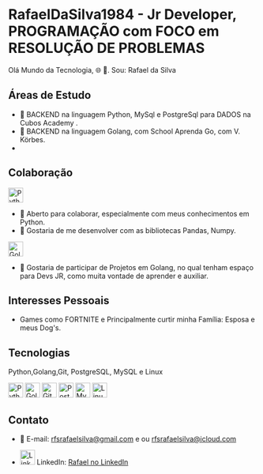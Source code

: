 # RafaelDaSilva1984 - Jr Developer, PROGRAMAÇÃO com FOCO em RESOLUÇÃO DE PROBLEMAS 

Olá Mundo da Tecnologia, 🌐 👋.
Sou: Rafael da Silva

## Áreas de Estudo

- 🌱 BACKEND na linguagem Python, MySql e PostgreSql para DADOS na Cubos Academy .
- 🌱 BACKEND na linguagem Golang, com School Aprenda Go, com V. Körbes.
- 

## Colaboração
<img src="https://cdn.jsdelivr.net/npm/devicon@2.10.0/icons/python/python-original.svg" alt="Python" width="30" height="30"/>

- 👯 Aberto para colaborar, especialmente com meus conhecimentos em Python.
- 🤔 Gostaria de me desenvolver com as bibliotecas Pandas, Numpy.
  
<img src="https://cdn.jsdelivr.net/npm/devicon@2.10.0/icons/go/go-original.svg" alt="Golang" width="30" height="30">

- 🤔 Gostaria de participar de Projetos em Golang, no qual tenham espaço para Devs JR, como muita vontade de aprender e auxiliar.

## Interesses Pessoais
- Games como FORTNITE e Principalmente curtir minha Família: Esposa e meus Dog's.

## Tecnologias
Python,Golang,Git, PostgreSQL, MySQL e Linux

<p align="left">
  <img src="https://cdn.jsdelivr.net/npm/devicon@2.10.0/icons/python/python-original.svg" alt="Python" width="30" height="30"/>
  <img src="https://cdn.jsdelivr.net/npm/devicon@2.10.0/icons/go/go-original.svg" alt="Golang" width="30" height="30">
  <img src="https://cdn.jsdelivr.net/npm/devicon@2.10.0/icons/git/git-original.svg" alt="Git" width="30" height="30">
  <img src="https://cdn.jsdelivr.net/npm/devicon@2.10.0/icons/postgresql/postgresql-original.svg" alt="PostgreSQL" width="30" height="30">
  <img src="https://cdn.jsdelivr.net/npm/devicon@2.10.0/icons/mysql/mysql-original.svg" alt="MySQL" width="30" height="30">
  <img src="https://cdn.jsdelivr.net/npm/devicon@2.10.0/icons/linux/linux-original.svg" alt="Linux" width="30" height="30">

</p>

## Contato

- 📧 E-mail: rfsrafaelsilva@gmail.com e ou rfsrafaelsilva@icloud.com

- <img src="https://cdn1.iconfinder.com/data/icons/logotypes/32/circle-linkedin-512.png" alt="LinkedIn" width="30" height="30"/> LinkedIn: [Rafael no LinkedIn](https://www.linkedin.com/in/rafael-d-62a7a81a6/) <br>
  

  


          





          
          
